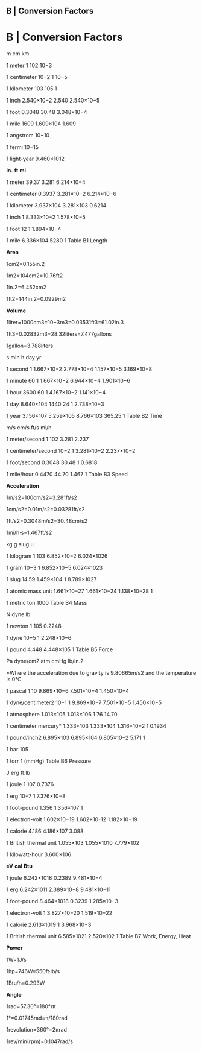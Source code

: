##  B | Conversion Factors 

# B | Conversion Factors

m cm km

1 meter
1
102
10−3

1 centimeter
10−2
1
10−5

1 kilometer
103
105
1

1 inch
2.540×10−2
2.540
2.540×10−5

1 foot
0.3048
30.48
3.048×10−4

1 mile
1609
1.609×104
1.609

1 angstrom
10−10

1 fermi
10−15

1 light-year
9.460×1012

**in.**
**ft**
**mi**

1 meter
39.37
3.281
6.214×10−4

1 centimeter
0.3937
3.281×10−2
6.214×10−6

1 kilometer
3.937×104
3.281×103
0.6214

1 inch
1
8.333×10−2
1.578×10−5

1 foot
12
1
1.894×10−4

1 mile
6.336×104
5280
1
Table B1 Length 

**Area**

1cm2=0.155in.2

1m2=104cm2=10.76ft2

1in.2=6.452cm2

1ft2=144in.2=0.0929m2

**Volume**

1liter=1000cm3=10−3m3=0.03531ft3=61.02in.3

1ft3=0.02832m3=28.32liters=7.477gallons

1gallon=3.788liters

s min h day yr

1 second
1
1.667×10−2
2.778×10−4
1.157×10−5
3.169×10−8

1 minute
60
1
1.667×10−2
6.944×10−4
1.901×10−6

1 hour
3600
60
1
4.167×10−2
1.141×10−4

1 day
8.640×104
1440
24
1
2.738×10−3

1 year
3.156×107
5.259×105
8.766×103
365.25
1
Table B2 Time 

m/s cm/s ft/s mi/h

1 meter/second
1
102
3.281
2.237

1 centimeter/second
10−2
1
3.281×10−2
2.237×10−2

1 foot/second
0.3048
30.48
1
0.6818

1 mile/hour
0.4470
44.70
1.467
1
Table B3 Speed 

**Acceleration**

1m/s2=100cm/s2=3.281ft/s2

1cm/s2=0.01m/s2=0.03281ft/s2

1ft/s2=0.3048m/s2=30.48cm/s2

1mi/h·s=1.467ft/s2

kg g slug u

1 kilogram
1
103
6.852×10−2
6.024×1026

1 gram
10−3
1
6.852×10−5
6.024×1023

1 slug
14.59
1.459×104
1
8.789×1027

1 atomic mass unit
1.661×10−27
1.661×10−24
1.138×10−28
1

1 metric ton
1000
Table B4 Mass 

N dyne lb

1 newton
1
105
0.2248

1 dyne
10−5
1
2.248×10−6

1 pound
4.448
4.448×105
1
Table B5 Force 

Pa dyne/cm2 atm cmHg lb/in.2

*Where the acceleration due to gravity is 9.80665m/s2 and the temperature is 0°C

1 pascal
1
10
9.869×10−6
7.501×10−4
1.450×10−4

1 dyne/centimeter2
10−1
1
9.869×10−7
7.501×10−5
1.450×10−5

1 atmosphere
1.013×105
1.013×106
1
76
14.70

1 centimeter mercury*
1.333×103
1.333×104
1.316×10−2
1
0.1934

1 pound/inch2
6.895×103
6.895×104
6.805×10−2
5.171
1

1 bar
105

1 torr
1 (mmHg)
Table B6 Pressure 

J erg ft.lb

1 joule
1
107
0.7376

1 erg
10−7
1
7.376×10−8

1 foot-pound
1.356
1.356×107
1

1 electron-volt
1.602×10−19
1.602×10-12
1.182×10−19

1 calorie
4.186
4.186×107
3.088

1 British thermal unit
1.055×103
1.055×1010
7.779×102

1 kilowatt-hour
3.600×106

**eV**
**cal**
**Btu**

1 joule
6.242×1018
0.2389
9.481×10−4

1 erg
6.242×1011
2.389×10−8
9.481×10−11

1 foot-pound
8.464×1018
0.3239
1.285×10−3

1 electron-volt
1
3.827×10−20
1.519×10−22

1 calorie
2.613×1019
1
3.968×10−3

1 British thermal unit
6.585×1021
2.520×102
1
Table B7 Work, Energy, Heat 

**Power**

1W=1J/s

1hp=746W=550ft·lb/s

1Btu/h=0.293W

**Angle**

1rad=57.30°=180°/π

1°=0.01745rad=π/180rad

1revolution=360°=2πrad

1rev/min(rpm)=0.1047rad/s
